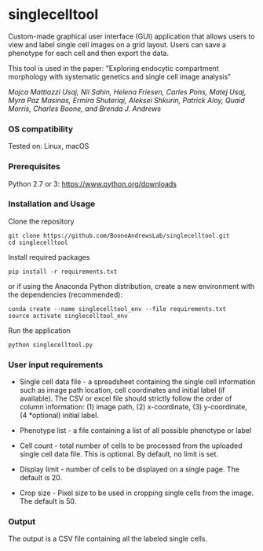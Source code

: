 # singlecelltool
Custom-made graphical user interface (GUI) application that allows users to view and 
label single cell images on a grid layout. Users can save a phenotype for each cell 
and then export the data.

This tool is used in the paper: "Exploring endocytic compartment morphology with 
systematic genetics and single cell image analysis"

_Mojca Mattiazzi Usaj, Nil Sahin, Helena Friesen, Carles Pons, Matej Usaj,
 Myra Paz Masinas, Ermira Shuteriqi, Aleksei Shkurin, Patrick Aloy, Quaid Morris, 
 Charles Boone, and Brenda J. Andrews_
 

### OS compatibility
Tested on: Linux, macOS


### Prerequisites
Python 2.7 or 3: https://www.python.org/downloads

### Installation and Usage
Clone the repository
```
git clone https://github.com/BooneAndrewsLab/singlecelltool.git
cd singlecelltool
```

Install required packages
```
pip install -r requirements.txt
```

or if using the Anaconda Python distribution, create a new environment with the dependencies (recommended):
```
conda create --name singlecelltool_env --file requirements.txt
source activate singlecelltool_env
```

Run the application
```
python singlecelltool.py
```

### User input requirements 
* Single cell data file - a spreadsheet containing the single cell information such as 
image path location, cell coordinates and initial label (if available). The CSV or 
excel file should strictly follow the order of column information: (1) image path, 
(2) x-coordinate, (3) y-coordinate, (4 *optional) initial label. 

* Phenotype list -  a file containing a list of all possible phenotype or label

* Cell count - total number of cells to be processed from the uploaded single cell 
data file. This is optional. By default, no limit is set.

* Display limit - number of cells to be displayed on a single page. The default is 20.

* Crop size - Pixel size to be used in cropping single cells from the image.
The default is 50.

### Output
The output is a CSV file containing all the labeled single cells.